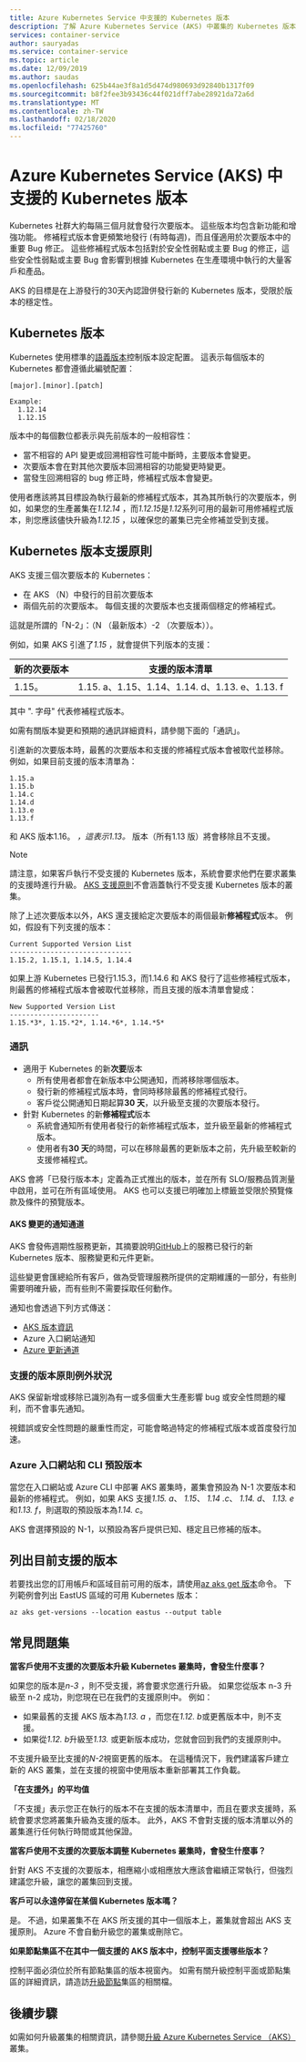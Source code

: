 ```yaml
---
title: Azure Kubernetes Service 中支援的 Kubernetes 版本
description: 了解 Azure Kubernetes Service (AKS) 中叢集的 Kubernetes 版本支援原則和生命週期
services: container-service
author: sauryadas
ms.service: container-service
ms.topic: article
ms.date: 12/09/2019
ms.author: saudas
ms.openlocfilehash: 625b44ae3f8a1d5d474d980693d92840b1317f09
ms.sourcegitcommit: b8f2fee3b93436c44f021dff7abe28921da72a6d
ms.translationtype: MT
ms.contentlocale: zh-TW
ms.lasthandoff: 02/18/2020
ms.locfileid: "77425760"
---
```

# <a name="supported-kubernetes-versions-in-azure-kubernetes-service-aks"></a>Azure Kubernetes Service (AKS) 中支援的 Kubernetes 版本

Kubernetes 社群大約每隔三個月就會發行次要版本。 這些版本均包含新功能和增強功能。 修補程式版本會更頻繁地發行 (有時每週)，而且僅適用於次要版本中的重要 Bug 修正。 這些修補程式版本包括對於安全性弱點或主要 Bug 的修正，這些安全性弱點或主要 Bug 會影響到根據 Kubernetes 在生產環境中執行的大量客戶和產品。

AKS 的目標是在上游發行的30天內認證併發行新的 Kubernetes 版本，受限於版本的穩定性。

## <a name="kubernetes-versions"></a>Kubernetes 版本

Kubernetes 使用標準的[語義版本](https://semver.org/)控制版本設定配置。 這表示每個版本的 Kubernetes 都會遵循此編號配置：

```
[major].[minor].[patch]

Example:
  1.12.14
  1.12.15
```

版本中的每個數位都表示與先前版本的一般相容性：

* 當不相容的 API 變更或回溯相容性可能中斷時，主要版本會變更。
* 次要版本會在對其他次要版本回溯相容的功能變更時變更。
* 當發生回溯相容的 bug 修正時，修補程式版本會變更。

使用者應該將其目標設為執行最新的修補程式版本，其為其所執行的次要版本，例如，如果您的生產叢集在*1.12.14* ，而*1.12.15*是*1.12*系列可用的最新可用修補程式版本，則您應該儘快升級為*1.12.15* ，以確保您的叢集已完全修補並受到支援。

## <a name="kubernetes-version-support-policy"></a>Kubernetes 版本支援原則

AKS 支援三個次要版本的 Kubernetes：

* 在 AKS （N）中發行的目前次要版本
* 兩個先前的次要版本。 每個支援的次要版本也支援兩個穩定的修補程式。

這就是所謂的「N-2」：（N （最新版本）-2 （次要版本））。

例如，如果 AKS 引進了*1.15* ，就會提供下列版本的支援：

新的次要版本    |    支援的版本清單
-----------------    |    ----------------------
1.15。               |    1.15. a、1.15、1.14、1.14. d、1.13. e、1.13. f

其中 ". 字母" 代表修補程式版本。

如需有關版本變更和預期的通訊詳細資料，請參閱下面的「通訊」。

引進新的次要版本時，最舊的次要版本和支援的修補程式版本會被取代並移除。 例如，如果目前支援的版本清單為：

```
1.15.a
1.15.b
1.14.c
1.14.d
1.13.e
1.13.f
```

和 AKS 版本1.16。 *，這表示1.13。* 版本（所有1.13 版）將會移除且不支援。

> [!NOTE]
> 請注意，如果客戶執行不受支援的 Kubernetes 版本，系統會要求他們在要求叢集的支援時進行升級。 [AKS 支援原則](https://docs.microsoft.com/azure/aks/support-policies)不會涵蓋執行不受支援 Kubernetes 版本的叢集。

除了上述次要版本以外，AKS 還支援給定次要版本的兩個最新**修補程式**版本。 例如，假設有下列支援的版本：

```
Current Supported Version List
------------------------------
1.15.2, 1.15.1, 1.14.5, 1.14.4
```

如果上游 Kubernetes 已發行1.15.3，而1.14.6 和 AKS 發行了這些修補程式版本，則最舊的修補程式版本會被取代並移除，而且支援的版本清單會變成：

```
New Supported Version List
----------------------
1.15.*3*, 1.15.*2*, 1.14.*6*, 1.14.*5*
```

### <a name="communications"></a>通訊

* 適用于 Kubernetes 的新**次要**版本
  * 所有使用者都會在新版本中公開通知，而將移除哪個版本。
  * 發行新的修補程式版本時，會同時移除最舊的修補程式發行。
  * 客戶從公開通知日期起算**30 天**，以升級至支援的次要版本發行。
* 針對 Kubernetes 的新**修補程式**版本
  * 系統會通知所有使用者發行的新修補程式版本，並升級至最新的修補程式版本。
  * 使用者有**30 天**的時間，可以在移除最舊的更新版本之前，先升級至較新的支援修補程式。

AKS 會將「已發行版本本」定義為正式推出的版本，並在所有 SLO/服務品質測量中啟用，並可在所有區域使用。 AKS 也可以支援已明確加上標籤並受限於預覽條款及條件的預覽版本。

#### <a name="notification-channels-for-aks-changes"></a>AKS 變更的通知通道

AKS 會發佈週期性服務更新，其摘要說明[GitHub](https://github.com/Azure/AKS/releases)上的服務已發行的新 Kubernetes 版本、服務變更和元件更新。

這些變更會匯總給所有客戶，做為受管理服務所提供的定期維護的一部分，有些則需要明確升級，而有些則不需要採取任何動作。

通知也會透過下列方式傳送：

* [AKS 版本資訊](https://aka.ms/aks/releasenotes)
* Azure 入口網站通知
* [Azure 更新通道][azure-update-channel]

### <a name="supported-versions-policy-exceptions"></a>支援的版本原則例外狀況

AKS 保留新增或移除已識別為有一或多個重大生產影響 bug 或安全性問題的權利，而不會事先通知。

視錯誤或安全性問題的嚴重性而定，可能會略過特定的修補程式版本或首度發行加速。

### <a name="azure-portal-and-cli-default-versions"></a>Azure 入口網站和 CLI 預設版本

當您在入口網站或 Azure CLI 中部署 AKS 叢集時，叢集會預設為 N-1 次要版本和最新的修補程式。 例如，如果 AKS 支援*1.15. a*、 *1.15*、 *1.14 .c*、 *1.14. d*、 *1.13. e*和*1.13. f*，則選取的預設版本為*1.14. c*。

AKS 會選擇預設的 N-1，以預設為客戶提供已知、穩定且已修補的版本。

## <a name="list-currently-supported-versions"></a>列出目前支援的版本

若要找出您的訂用帳戶和區域目前可用的版本，請使用[az aks get 版本][az-aks-get-versions]命令。 下列範例會列出 EastUS 區域的可用 Kubernetes 版本：

```azurecli-interactive
az aks get-versions --location eastus --output table
```

## <a name="faq"></a>常見問題集

**當客戶使用不支援的次要版本升級 Kubernetes 叢集時，會發生什麼事？**

如果您的版本是*n-3* ，則不受支援，將會要求您進行升級。 如果您從版本 n-3 升級至 n-2 成功，則您現在已在我們的支援原則中。 例如：

- 如果最舊的支援 AKS 版本為*1.13. a* ，而您在*1.12. b*或更舊版本中，則不支援。
- 如果從*1.12. b*升級至*1.13.* 或更新版本成功，您就會回到我們的支援原則中。

不支援升級至比支援的*N-2*視窗更舊的版本。 在這種情況下，我們建議客戶建立新的 AKS 叢集，並在支援的視窗中使用版本重新部署其工作負載。

**「在支援外」的平均值**

「不支援」表示您正在執行的版本不在支援的版本清單中，而且在要求支援時，系統會要求您將叢集升級為支援的版本。 此外，AKS 不會對支援的版本清單以外的叢集進行任何執行時間或其他保證。

**當客戶使用不支援的次要版本調整 Kubernetes 叢集時，會發生什麼事？**

針對 AKS 不支援的次要版本，相應縮小或相應放大應該會繼續正常執行，但強烈建議您升級，讓您的叢集回到支援。

**客戶可以永遠停留在某個 Kubernetes 版本嗎？**

是。 不過，如果叢集不在 AKS 所支援的其中一個版本上，叢集就會超出 AKS 支援原則。 Azure 不會自動升級您的叢集或刪除它。

**如果節點集區不在其中一個支援的 AKS 版本中，控制平面支援哪些版本？**

控制平面必須位於所有節點集區的版本視窗內。 如需有關升級控制平面或節點集區的詳細資訊，請造訪[升級節點](use-multiple-node-pools.md#upgrade-a-cluster-control-plane-with-multiple-node-pools)集區的相關檔。

## <a name="next-steps"></a>後續步驟

如需如何升級叢集的相關資訊，請參閱[升級 Azure Kubernetes Service （AKS）][aks-upgrade]叢集。

<!-- LINKS - External -->
[aks-engine]: https://github.com/Azure/aks-engine
[azure-update-channel]: https://azure.microsoft.com/updates/?product=kubernetes-service

<!-- LINKS - Internal -->
[aks-upgrade]: upgrade-cluster.md
[az-aks-get-versions]: /cli/azure/aks#az-aks-get-versions
